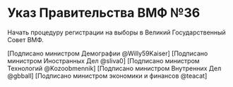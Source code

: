 # Указ Правительства ВМФ №36

Начать процедуру регистрации на выборы в Великий Государственный Совет ВМФ.

[Подписано министром Демографии @Willy59Kaiser]
[Подписано министром Иностранных Дел @sliva0]
[Подписано министром Технологий @Kozoobmennik]
[Подписано министром Внутренних Дел @gbball]
[Подписано министром экономики и финансов @teacat]
